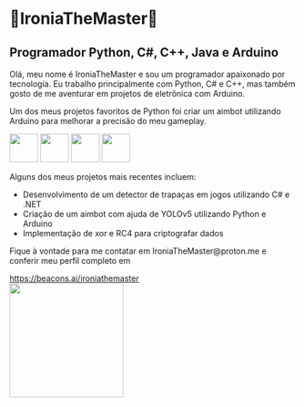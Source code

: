 <div>
  <h1> 💫IroniaTheMaster🌌 </h1>
  <h2> Programador Python, C#, C++, Java e Arduino </h2>
</div>
<div>
  <p> Olá, meu nome é IroniaTheMaster e sou um programador apaixonado por tecnologia. Eu trabalho principalmente com Python, C# e C++, mas também gosto de me aventurar em projetos de eletrônica com Arduino. </p>
  <p> Um dos meus projetos favoritos de Python foi criar um aimbot utilizando Arduino para melhorar a precisão do meu gameplay. </p>
</div>
<div>
  <img src="https://cdn.jsdelivr.net/gh/devicons/devicon/icons/python/python-original.svg" height="50px"/>
  <img src="https://cdn.jsdelivr.net/gh/devicons/devicon/icons/csharp/csharp-original.svg" height="50px"/>
  <img src="https://cdn.jsdelivr.net/gh/devicons/devicon/icons/cplusplus/cplusplus-original.svg" height="50px"/>
  <img src="https://cdn.jsdelivr.net/gh/devicons/devicon/icons/arduino/arduino-original.svg" height="50px"/>
</div>
<div>
  <p> Alguns dos meus projetos mais recentes incluem: </p>
  <ul>
    <li> Desenvolvimento de um detector de trapaças em jogos utilizando C# e .NET </li>
    <li> Criação de um aimbot com ajuda de YOLOv5 utilizando Python e Arduino </li>
    <li> Implementação de xor e RC4 para criptografar dados</li>
  </ul>
</div>
<div>
  <p> Fique à vontade para me contatar em IroniaTheMaster@proton.me e conferir meu perfil completo em </p>
    <a href="https://beacons.ai/ironiathemaster">https://beacons.ai/ironiathemaster</a>
</div>
  <img src="https://th.bing.com/th/id/R.d0238d5975d285eb60d4563e260fd69c?rik=kJLdoexBT%2bxHFQ&pid=ImgRaw&r=0" height="200px"/>
